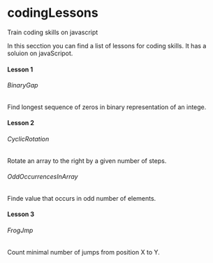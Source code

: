 # codingLessons
Train coding skills on javascript

In this secction you can find a list of lessons for coding skills. It has a soluion on javaScripot.

#### Lesson 1
###### BinaryGap
Find longest sequence of zeros in binary representation of an intege.

#### Lesson 2
###### CyclicRotation
Rotate an array to the right by a given number of steps.

###### OddOccurrencesInArray
Finde value that occurs in odd number of elements.

#### Lesson 3
###### FrogJmp
Count minimal number of jumps from position X to Y.
